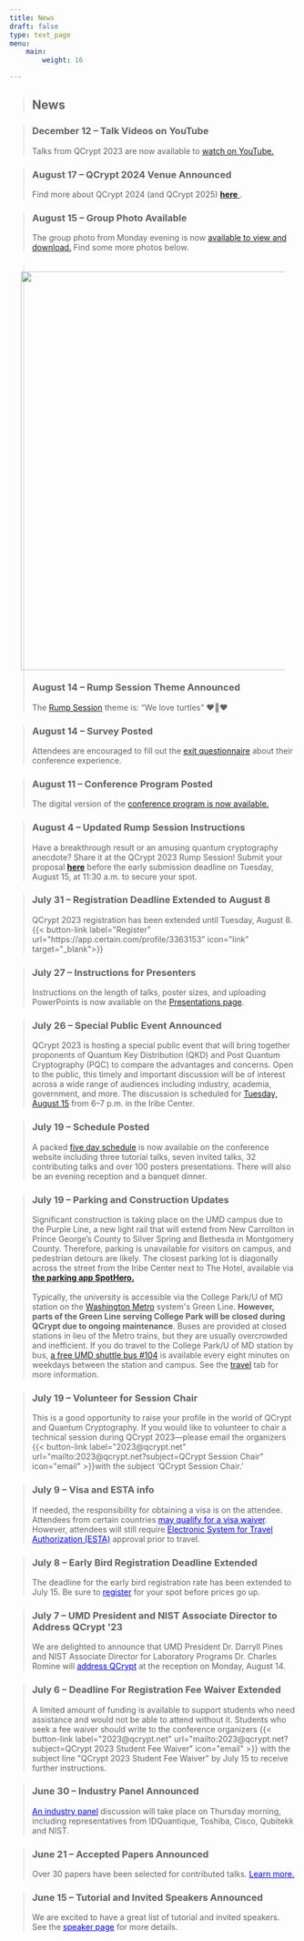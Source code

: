 ```yaml
---
title: News
draft: false
type: text_page
menu:
    main:
        weight: 16

---
```


> ## News

> <h3> December 12 – <strong>Talk Videos on YouTube</h3></strong><body style="text-align:left">Talks from QCrypt 2023 are now available to <a href="https://www.youtube.com/playlist?list=PLbY0Lk6JsgBEph5CPYTQZs6cOKBPGSnnI">watch on YouTube.</a>

> <h3> August 17 – <strong>QCrypt 2024 Venue Announced</h3></strong><body style="text-align:left"> Find more about QCrypt 2024 (and QCrypt 2025) <a href="/2024/"> <strong>here</strong> </a>.</body>

> <h3> August 15 – <strong>Group Photo Available</h3></strong><body style="text-align:left">The group photo from Monday evening is now <a href="https://umd.box.com/s/ro56fac22mf5j8xkjcb06ggw0igil4nv">available to view and download.</a> Find some more photos below.</body>

> <img id="collage" align="right" src="/images/23collage.png" style="height:700px; margin:20px"/>

>

> <h3> August 14 – <strong>Rump Session Theme Announced</h3></strong><body style="text-align:left">The <a href="/sessions/rump/">Rump Session</a> theme is: “We love turtles” ❤️🐢❤️</body>

> <h3> August 14 – <strong>Survey Posted</h3></strong><body style="text-align:left">Attendees are encouraged to fill out the <a href="https://docs.google.com/forms/d/e/1FAIpQLScFytHnfnz8iix5UXr8YUJgxAiBvdEAtshy3y9twJvQAY8DBA/viewform">exit questionnaire</a> about their conference experience.</a></body>

> <h3> August 11 – <strong>Conference Program Posted</h3></strong><body style="text-align:left">The digital version of the <a href="https://umd.box.com/s/0gp344b5j4wupyrv9wbivjdpfw350rvx">conference program is now available.</a></body>

> <h3> August 4 – <strong>Updated Rump Session Instructions</h3></strong><body style="text-align:left">Have a breakthrough result or an amusing quantum cryptography anecdote? Share it at the QCrypt 2023 Rump Session! Submit your proposal <a href="https://2023.qcrypt.net/sessions/rump/"><strong>here</strong></a> before the early submission deadline on Tuesday, August 15, at 11:30 a.m. to secure your spot.</body>

> <h3>July 31 – <strong>Registration Deadline Extended to August 8</h3></strong><body style="text-align:left">QCrypt 2023 registration has been extended until Tuesday, August 8. {{< button-link label="Register" url="https://app.certain.com/profile/3363153" icon="link" target="_blank">}}</body>

> <h3>July 27 – <strong>Instructions for Presenters</h3></strong><body style="text-align:left">Instructions on the length of talks, poster sizes, and uploading PowerPoints is now available on the <a href="https://2023.qcrypt.net/presentations/">Presentations page</a>.</body> 

> <h3>July 26 – <strong>Special Public Event Announced</h3></strong><body style="text-align:left">QCrypt 2023 is hosting a special public event that will bring together proponents of Quantum Key Distribution (QKD) and Post Quantum Cryptography (PQC) to compare the advantages and concerns. Open to the public, this timely and important discussion will be of interest across a wide range of audiences including industry, academia, government, and more. The discussion is scheduled for <a href="https://2023.qcrypt.net/schedule/#day_2023-08-15">Tuesday, August 15</a> from 6–7 p.m. in the Iribe Center.</body>

> <h3>July 19 – <strong>Schedule Posted</h3></strong><body style="text-align:left">A packed <a href="https://2023.qcrypt.net/schedule">five day schedule</a> is now available on the conference website including three tutorial talks, seven invited talks, 32 contributing talks and over 100 posters presentations. There will also be an evening reception and a banquet dinner.</body>

> <h3>July 19 – <strong>Parking and Construction Updates</h3></strong><body style="text-align:left">Significant construction is taking place on the UMD campus due to the Purple Line, a new light rail that will extend from New Carrollton in Prince George’s County to Silver Spring and Bethesda in Montgomery County. Therefore, parking is unavailable for visitors on campus, and pedestrian detours are likely. The closest parking lot is diagonally across the street from the Iribe Center next to The Hotel, available via <strong><a href="https://www.offcampusparking.com/collegepark">the parking app SpotHero.</a></strong><br><br>Typically, the university is accessible via the College Park/U of MD station on the <a href="https://www.wmata.com/">Washington Metro</a> system's Green Line. <strong>However, parts of the Green Line serving College Park will be closed during QCrypt due to ongoing maintenance</strong>. Buses are provided at closed stations in lieu of the Metro trains, but they are usually overcrowded and inefficient. If you do travel to the College Park/U of MD station by bus, <a href="https://transportation.umd.edu/shuttle-um/104/501">a free UMD shuttle bus #104</a> is available every eight minutes on weekdays between the station and campus. See the <a href="https://2023.qcrypt.net/travel/">travel</a> tab for more information.</body>

> <h3>July 19 – <strong>Volunteer for Session Chair</h3></strong><body style="text-align:left">This is a good opportunity to raise your profile in the world of QCrypt and Quantum Cryptography. If you would like to volunteer to chair a technical session during QCrypt 2023—please email the organizers {{< button-link label="2023@qcrypt.net" url="mailto:2023@qcrypt.net?subject=QCrypt Session Chair" icon="email" >}}with the subject ‘QCrypt Session Chair.’</body>

> <h3>July 9 – <strong>Visa and ESTA info</h3></strong><body style="text-align:left">If needed, the responsibility for obtaining a visa is on the attendee. Attendees from certain countries <a style="color: blue" href="https://esta.cbp.dhs.gov/esta">may qualify for a visa waiver</a>. However, attendees will still require <a style="color: blue" href="https://esta.cbp.dhs.gov/esta">Electronic System for Travel Authorization (ESTA)</a> approval prior to travel.</body>

> <h3>July 8 – <strong>Early Bird Registration Deadline Extended</h3></strong><body style="text-align:left">The deadline for the early bird registration rate has been extended to July 15. Be sure to <a style="color: blue" href="/registration">register</a> for your spot before prices go up.</body>
		
> <h3>July 7 – <strong>UMD President and NIST Associate Director to Address QCrypt '23</h3></strong><body style="text-align:left">We are delighted to announce that UMD President Dr. Darryll Pines and NIST Associate Director for Laboratory Programs Dr. Charles Romine will <a style="color: blue" href="/speakers">address QCrypt</a> at the reception on Monday, August 14.</body>
		
> <h3>July 6 – <strong>Deadline For Registration Fee Waiver Extended</strong></h3> <body style="text-align:left">A limited amount of funding is available to support students who need assistance and would not be able to attend without it. Students who seek a fee waiver should write to the conference organizers {{< button-link label="2023@qcrypt.net" url="mailto:2023@qcrypt.net?subject=QCrypt 2023 Student Fee Waiver" icon="email" >}} with the subject line "QCrypt 2023 Student Fee Waiver" by July 15 to receive further instructions.</a></body>

> <h3>June 30 – <strong>Industry Panel Announced</strong></h3><body style="text-align:left"><a style="color: blue" href="/speakers">An industry panel</a> discussion will take place on Thursday morning, including representatives from IDQuantique, Toshiba, Cisco, Qubitekk and NIST.</body>

> <h3>June 21 – <strong>Accepted Papers Announced</h3></strong><body style="text-align:left">Over 30 papers have been selected for contributed talks. <a style="color: blue" href="/accepted-papers">Learn more.</a></body>

> <h3>June 15 – <strong>Tutorial and Invited Speakers Announced</h3></strong><body style="text-align:left">We are excited to have a great list of tutorial and invited speakers. See the <a style="color: blue" href="/speakers">speaker page</a> for more details.</body>
		
